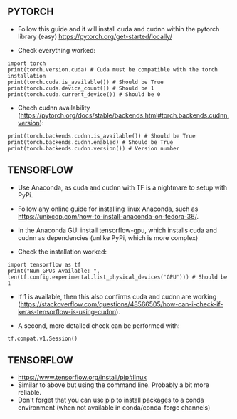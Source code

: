 ## PYTORCH  
- Follow this guide and it will install cuda and cudnn within the pytorch library (easy) https://pytorch.org/get-started/locally/  

- Check everything worked:  
```
import torch
print(torch.version.cuda) # Cuda must be compatible with the torch installation
print(torch.cuda.is_available()) # Should be True
print(torch.cuda.device_count()) # Should be 1
print(torch.cuda.current_device()) # Should be 0
```

- Chech cudnn availability (https://pytorch.org/docs/stable/backends.html#torch.backends.cudnn.version):
```
print(torch.backends.cudnn.is_available()) # Should be True
print(torch.backends.cudnn.enabled) # Should be True
print(torch.backends.cudnn.version()) # Version number
```

## TENSORFLOW  

- Use Anaconda, as cuda and cudnn with TF is a nightmare to setup with PyPi.  
- Follow any online guide for installing linux Anaconda, such as https://unixcop.com/how-to-install-anaconda-on-fedora-36/.  
- In the Anaconda GUI install tensorflow-gpu, which installs cuda and cudnn as dependencies (unlike PyPi, which is more complex)

- Check the installation worked:  
```
import tensorflow as tf  
print("Num GPUs Available: ", len(tf.config.experimental.list_physical_devices('GPU'))) # Should be 1  
```
- If 1 is available, then this also confirms cuda and cudnn are working (https://stackoverflow.com/questions/48566505/how-can-i-check-if-keras-tensorflow-is-using-cudnn).  

- A second, more detailed check can be performed with: 
```
tf.compat.v1.Session()
```

## TENSORFLOW  

- https://www.tensorflow.org/install/pip#linux
- Similar to above but using the command line. Probably a bit more reliable.  
- Don't forget that you can use pip to install packages to a conda environment (when not available in conda/conda-forge channels)

